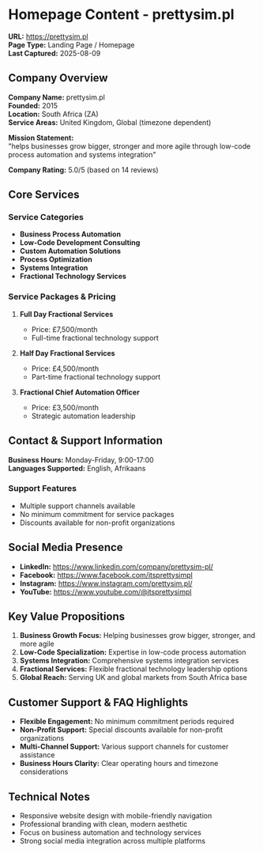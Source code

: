# Homepage Content - prettysim.pl

**URL:** https://prettysim.pl  
**Page Type:** Landing Page / Homepage  
**Last Captured:** 2025-08-09

## Company Overview

**Company Name:** prettysim.pl  
**Founded:** 2015  
**Location:** South Africa (ZA)  
**Service Areas:** United Kingdom, Global (timezone dependent)  

**Mission Statement:**  
"helps businesses grow bigger, stronger and more agile through low-code process automation and systems integration"

**Company Rating:** 5.0/5 (based on 14 reviews)

## Core Services

### Service Categories
- **Business Process Automation**
- **Low-Code Development Consulting**
- **Custom Automation Solutions**
- **Process Optimization**
- **Systems Integration**
- **Fractional Technology Services**

### Service Packages & Pricing

1. **Full Day Fractional Services**
   - Price: £7,500/month
   - Full-time fractional technology support

2. **Half Day Fractional Services**
   - Price: £4,500/month
   - Part-time fractional technology support

3. **Fractional Chief Automation Officer**
   - Price: £3,500/month
   - Strategic automation leadership

## Contact & Support Information

**Business Hours:** Monday-Friday, 9:00-17:00  
**Languages Supported:** English, Afrikaans  

### Support Features
- Multiple support channels available
- No minimum commitment for service packages
- Discounts available for non-profit organizations

## Social Media Presence

- **LinkedIn:** https://www.linkedin.com/company/prettysim-pl/
- **Facebook:** https://www.facebook.com/itsprettysimpl
- **Instagram:** https://www.instagram.com/prettysim.pl/
- **YouTube:** https://www.youtube.com/@itsprettysimpl

## Key Value Propositions

1. **Business Growth Focus:** Helping businesses grow bigger, stronger, and more agile
2. **Low-Code Specialization:** Expertise in low-code process automation
3. **Systems Integration:** Comprehensive systems integration services
4. **Fractional Services:** Flexible fractional technology leadership options
5. **Global Reach:** Serving UK and global markets from South Africa base

## Customer Support & FAQ Highlights

- **Flexible Engagement:** No minimum commitment periods required
- **Non-Profit Support:** Special discounts available for non-profit organizations
- **Multi-Channel Support:** Various support channels for customer assistance
- **Business Hours Clarity:** Clear operating hours and timezone considerations

## Technical Notes

- Responsive website design with mobile-friendly navigation
- Professional branding with clean, modern aesthetic
- Focus on business automation and technology services
- Strong social media integration across multiple platforms